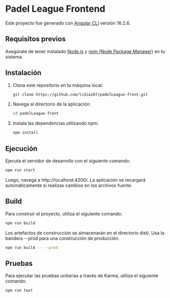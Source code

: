 # Padel League Frontend

Este proyecto fue generado con [Angular CLI](https://github.com/angular/angular-cli) versión 16.2.6.

## Requisitos previos

Asegúrate de tener instalado [Node.js](https://nodejs.org) y [npm (Node Package Manager)](https://www.npmjs.com/get-npm) en tu sistema.

## Instalación

1. Clona este repositorio en tu máquina local:

   ```bash
   git clone https://github.com/lcdiaz87/padelLeague-front.git
   ```
2. Navega al directorio de la aplicación:

   ```bash
   cd padelLeague-front
   ```
3. Instala las dependencias utilizando npm:

    ```bash
    npm install
    ```
  
## Ejecución
Ejecuta el servidor de desarrollo con el siguiente comando:
  ```bash
  npm run start
  ```
Luego, navega a http://localhost:4200/. La aplicación se recargará automáticamente si realizas cambios en los archivos fuente.

## Build
Para construir el proyecto, utiliza el siguiente comando:
  ```bash
  npm run build
  ```
Los artefactos de construcción se almacenarán en el directorio dist/. Usa la bandera --prod para una construcción de producción.
  ```bash
  npm run build -- --prod
  ```
## Pruebas
Para ejecutar las pruebas unitarias a través de Karma, utiliza el siguiente comando:
  ```bash
  npm run test
  ```

  